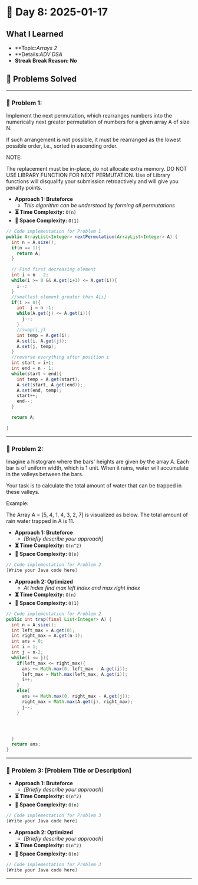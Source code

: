 
# 📅 Day 8: 2025-01-17

## What I Learned
- **Topic:*Arrays 2*
- **Details:*ADV DSA*
- **Streak Break Reason: No**

## 🚀 Problems Solved

---

### 🧩 Problem 1: 
Implement the next permutation, which rearranges numbers into the numerically next greater permutation of numbers for a given array A of size N.



If such arrangement is not possible, it must be rearranged as the lowest possible order, i.e., sorted in ascending order.

NOTE:



The replacement must be in-place, do not allocate extra memory.
DO NOT USE LIBRARY FUNCTION FOR NEXT PERMUTATION. Use of Library functions will disqualify your submission retroactively and will give you penalty points.
- **Approach 1: Bruteforce**
  - *This algorithm can be understood by forming all permutations*
- **⏳ Time Complexity:** `O(n)`
- **💾 Space Complexity:** `O(1)`

```java
// Code implementation for Problem 1
public ArrayList<Integer> nextPermutation(ArrayList<Integer> A) {
  int n = A.size();
  if(n == 1){
    return A;
  }

  // Find first decreasing element
  int i = n - 2;
  while(i >= 0 && A.get(i+1) <= A.get(i)){
    i--;
  }
  //smallest element greater than A[i]
  if(i >= 0){
    int  j = n -1;
    while(A.get(j) <= A.get(i)){
      j--;
    }
    //swap(i,j)
    int temp = A.get(i);
    A.set(i, A.get(j));
    A.set(j, temp);
  }
  //reverse everything after position i
  int start = i+1;
  int end = n - 1;
  while(start < end){
    int temp = A.get(start);
    A.set(start, A.get(end));
    A.set(end, temp);
    start++;
    end--;
  }

  return A;

}
```
---

### 🧩 Problem 2: 

Imagine a histogram where the bars' heights are given by the array A. Each bar is of uniform width, which is 1 unit. When it rains, water will accumulate in the valleys between the bars.

Your task is to calculate the total amount of water that can be trapped in these valleys.

Example:

The Array A = [5, 4, 1, 4, 3, 2, 7] is visualized as below. The total amount of rain water trapped in A is 11.
- **Approach 1: Bruteforce**
  - *[Briefly describe your approach]*
- **⏳ Time Complexity:** `O(n^2)`
- **💾 Space Complexity:** `O(n)`

```java
// Code implementation for Problem 2
[Write your Java code here]
```

- **Approach 2: Optimized**
  - *At Index find max left index and max right index*
- **⏳ Time Complexity:** `O(n)`
- **💾 Space Complexity:** `O(1)`

```java
// Code implementation for Problem 2
public int trap(final List<Integer> A) {
  int n = A.size();
  int left_max = A.get(0);
  int right_max = A.get(n-1);
  int ans = 0;
  int i = 1;
  int j = n-2;
  while(i <= j){
    if(left_max <= right_max){
      ans += Math.max(0, left_max - A.get(i));
      left_max = Math.max(left_max, A.get(i));
      i++;
    }
    else{
      ans += Math.max(0, right_max - A.get(j));
      right_max = Math.max(A.get(j), right_max);
      j--;
    }




  }
  return ans;
}
```

---

### 🧩 Problem 3: [Problem Title or Description]
- **Approach 1: Bruteforce**
  - *[Briefly describe your approach]*
- **⏳ Time Complexity:** `O(n^2)`
- **💾 Space Complexity:** `O(n)`

```java
// Code implementation for Problem 3
[Write your Java code here]
```

- **Approach 2: Optimized**
  - *[Briefly describe your approach]*
- **⏳ Time Complexity:** `O(n^2)`
- **💾 Space Complexity:** `O(n)`

```java
// Code implementation for Problem 3
[Write your Java code here]
```

---

